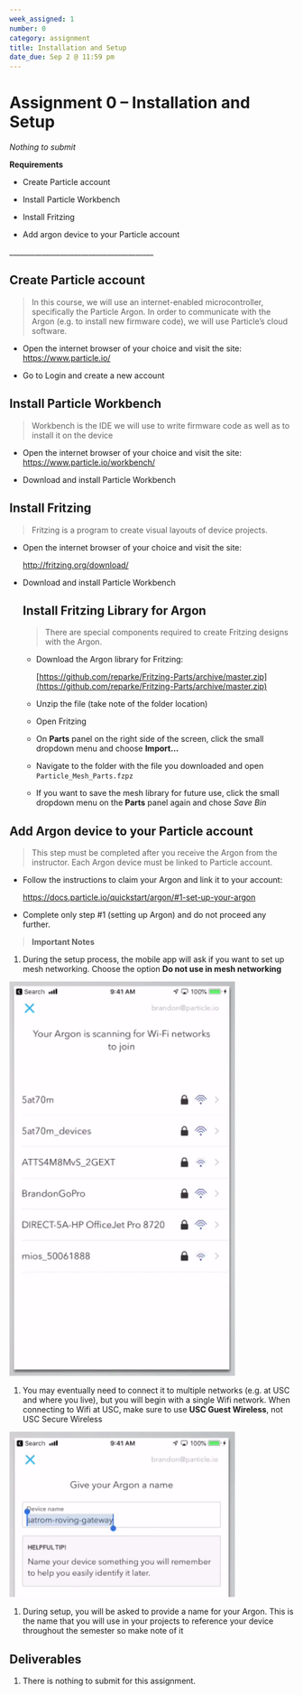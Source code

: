 ```yaml
---
week_assigned: 1
number: 0
category: assignment
title: Installation and Setup
date_due: Sep 2 @ 11:59 pm
---
```


Assignment 0 – Installation and Setup
=====================================

*Nothing to submit*

**Requirements**

-   Create Particle account

-   Install Particle Workbench

-   Install Fritzing

-   Add argon device to your Particle account

\_______________________________________\_

Create Particle account
-----------------------

>   In this course, we will use an internet-enabled microcontroller,
>   specifically the Particle Argon. In order to communicate with the Argon
>   (e.g. to install new firmware code), we will use Particle’s cloud software.

-   Open the internet browser of your choice and visit the site:  
    <https://www.particle.io/>

-   Go to Login and create a new account

Install Particle Workbench
--------------------------

>   Workbench is the IDE we will use to write firmware code as well as to
>   install it on the device

-   Open the internet browser of your choice and visit the site:
    <https://www.particle.io/workbench/>

-   Download and install Particle Workbench

Install Fritzing
----------------

>   Fritzing is a program to create visual layouts of device projects.

-   Open the internet browser of your choice and visit the site:

    <http://fritzing.org/download/>

- Download and install Particle Workbench

  Install Fritzing Library for Argon
  ----------------

  >   There are special components required to create Fritzing designs with the Argon.

  - Download the Argon library for Fritzing:

    [https://github.com/reparke/Fritzing-Parts/archive/master.zip](https://github.com/reparke/Fritzing-Parts/archive/master.zip)

  - Unzip the file (take note of the folder location)
  
  - Open Fritzing
  
  - On **Parts** panel on the right side of the screen, click the small dropdown menu and choose **Import…**
  
  - Navigate to the folder with the file you downloaded and open `Particle_Mesh_Parts.fzpz`
  
  - If you want to save the mesh library for future use, click the small dropdown menu on the **Parts** panel again and chose *Save Bin*

Add Argon device to your Particle account
-----------------------------------------

>   This step must be completed after you receive the Argon from the instructor.
>   Each Argon device must be linked to Particle account.

-   Follow the instructions to claim your Argon and link it to your account:

    <https://docs.particle.io/quickstart/argon/#1-set-up-your-argon>

-   Complete only step \#1 (setting up Argon) and do not proceed any further.

>   **Important Notes**

1.  During the setup process, the mobile app will ask if you want to set up mesh
    networking. Choose the option **Do not use in mesh networking**

<img src="media/2e97c727fccb86d208d67eb123ae8450.png" alt="find wifi networks" style="width:400px" />

1.  You may eventually need to connect it to multiple networks (e.g. at USC and
    where you live), but you will begin with a single Wifi network. When
    connecting to Wifi at USC, make sure to use **USC Guest Wireless**, not USC
    Secure Wireless

<img src="media/b7fb87c14d438e943a6133b77d2743cc.png" alt="name the Argon" style="width:400px" />

1.  During setup, you will be asked to provide a name for your Argon. This is
    the name that you will use in your projects to reference your device
    throughout the semester so make note of it

Deliverables
------------

1.  There is nothing to submit for this assignment.
